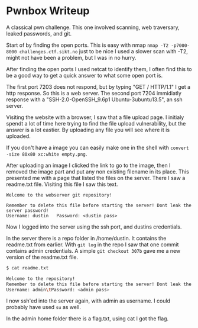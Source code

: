 # Pwnbox Writeup
A classical pwn challenge. This one involved scanning, web traversary, leaked passwords, and git.

Start of by finding the open ports. This is easy with nmap `nmap -T2 -p7000-8000 challenges.ctf.sikt.no` just to be nice I
used a slower scan with -T2, might not have been a problem, but I was in no hurry.

After finding the open ports I used netcat to identify them, I often find this to be a good way to get a quick answer to
what some open port is.

The first port 7203 does not respond, but by typing "GET / HTTP/1.1" I get a http response. So this is a web server.
The second port 7204 immidiatly response with a "SSH-2.0-OpenSSH_9.6p1 Ubuntu-3ubuntu13.5", an ssh server.

Visiting the website with a browser, I saw that a file upload page. I initialy spendt a lot of time here trying to find the
file upload vulnerability, but the answer is a lot eastier. By uploading any file you will see where it is uploaded.

If you don't have a image you can easily make one in the shell with `convert -size 80x80 xc:white empty.png`.

After uploading an image I clicked the link to go to the image, then I removed the image part and put any non existing
filename in its place. This presented me with a page that listed the files on the server. There I saw a readme.txt file.
Visiting this file I saw this text. 
```
Welcome to the webserver git repository!

Remember to delete this file before starting the server! Dont leak the server password!
Username: dustin   Password: <dustin pass>
```

Now I logged into the server using the ssh port, and dustins credentials.

In the server there is a repo folder in /home/dustin. It contains the readme.txt from earlier. With `git log` in the repo I
saw that one commit contains admin credentials. A simple `git checkout 307b` gave me a new version of the readme.txt file.
```bash
$ cat readme.txt

Welcome to the repository!
Remember to delete this file before starting the server! Dont leak the server password!
Username: admin\tPassword: <admin pass>
```

I now ssh'ed into the server again, with admin as username. I could probably have used `su` as well.

In the admin home folder there is a flag.txt, using cat I got the flag.


